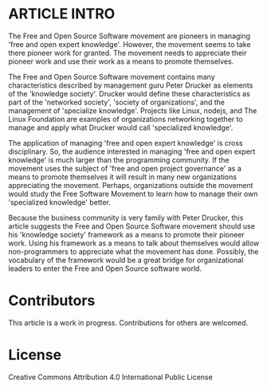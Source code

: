# ARTICLE INTRO 

The Free and Open Source Software movement are pioneers in managing 'free and open expert knowledge'.
However, the movement seems to take there pioneer work for granted. The movement needs to appreciate their 
pioneer work and use their work as a means to promote themselves. 

The Free and Open Source Software movement contains many characteristics described by management guru Peter Drucker as 
elements of the 'knowledge society'. Drucker would define these characteristics as part of the 'networked society', 
'society of organizations', and the management of 'specialize knowledge'.  Projects like Linux, nodejs, and The Linux Foundation 
are examples of organizations networking together to manage and apply what Drucker would call 'specialized knowledge'.

The application of managing 'free and open expert knowledge' is cross disciplinary. So, the audience interested in
managing 'free and open expert knowledge' is much larger than the programming community. If the movement uses the
subject of 'free and open project governance' as a means to promote themselves it will result in many new organizations 
appreciating the movement. Perhaps, organizations outside the movement would study the Free Software Movement to learn how 
to manage their own 'specialized knowledge' better. 

Because the business community is very family with Peter Drucker, this article suggests the Free and Open Source Software 
movement should use his 'knowledge society' framework as a means to promote their pioneer work. Using his framework 
as a means to talk about themselves would allow non-programmers to appreciate what the movement has done. Possibly, 
the vocabulary of the framework would be a great bridge for organizational leaders to enter the Free and Open Source 
software world. 

# Contributors
This article is a work in progress.  Contributions for others are welcomed.


# License
Creative Commons Attribution 4.0 International Public License
